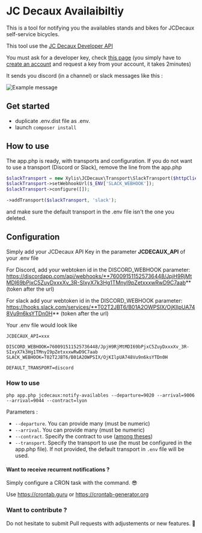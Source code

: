 # JC Decaux Availaibiltiy

This is a tool for notifying you the availables stands and bikes for 
JCDecaux self-service bicycles.

This tool use the [JC Decaux Developer API](https://developer.jcdecaux.com#/)

You must ask for a developer key, check [this page](https://developer.jcdecaux.com#/opendata/vls?page=getstarted)
(you simply have to [create an account](https://developer.jcdecaux.com/#/signup) and request a key from your account, it takes 2minutes)

It sends you discord (in a channel) or slack messages like this : 

![Example message](https://i.imgur.com/wXGBU8V.png)

## Get started

- duplicate .env.dist file as .env.
- launch `composer install`

## How to use

The app.php is ready, with transports and configuration.
If you do not want to use a transport (Discord or Slack), remove the line from
the app.php

```php
$slackTransport = new Xylis\JCDecaux\Transport\SlackTransport($httpClient);
$slackTransport->setWebhookUrl($_ENV['SLACK_WEBHOOK']);
$slackTransport->configure([]);
```
```php
->addTransport($slackTransport, 'slack');
```
and make sure the default transport in the .env file isn't the one you deleted.

## Configuration

Simply add your JCDecaux API Key in the parameter **JCDECAUX_API** of your .env file

For Discord, add your webtoken id in the DISCORD_WEBHOOK parameter:
https://discordapp.com/api/webhooks/**760091511525736448/JpjH9RjMtMDI69bPjxC5ZuyDxxxXv_3R-SIxyX7k3Hg1TMnyI9pZetxxxwRwD9C7aab**
(token after the url)

For slack add your webtoken id in the DISCORD_WEBHOOK parameter: 
https://hooks.slack.com/services/**T02T2JBT6/B01A2OWPSIX/OjKIlpUA748Vu9n6ksYTDn0H**
(token after the url)

Your .env file would look like
```
JCDECAUX_API=xxx

DISCORD_WEBHOOK=760091511525736448/JpjH9RjMtMDI69bPjxC5ZuyDxxxXv_3R-SIxyX7k3Hg1TMnyI9pZetxxxwRwD9C7aab
SLACK_WEBHOOK=T02T2JBT6/B01A2OWPSIX/OjKIlpUA748Vu9n6ksYTDn0H

DEFAULT_TRANSPORT=discord
```

### How to use

`php app.php jcdecaux:notify-availables --departure=9020 --arrival=9006 --arrival=9044 --contract=lyon`

Parameters : 
- `--departure`. You can provide many (must be numeric)
- `--arrival`. You can provide many (must be numeric)
- `--contract`. Specify the contract to use ([among theses](https://developer.jcdecaux.com#/opendata/vls?page=static))
- `--transport`. Specify the transport to use (he must be configured in the app.php file). If not provided, 
the default transport in `.env` file will be used.

#### Want to receive recurrent notifications ?

Simply configure a CRON task with the command. 😎

Use https://crontab.guru or https://crontab-generator.org

### Want to contribute ?

Do not hesitate to submit Pull requests with adjustements or new features. 🥰